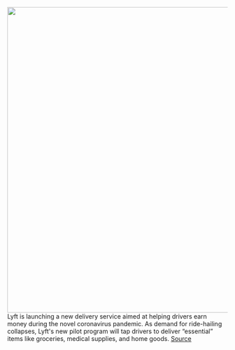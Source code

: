 <img src='https://cdn.vox-cdn.com/thumbor/paEAZFYGpB-4u4UARXTq9uhlDxM=/0x0:2040x1360/1200x800/filters:focal(857x517:1183x843)/cdn.vox-cdn.com/uploads/chorus_image/image/66656636/acastro_180927_1777_lyft_0001.0.jpg' width='700px' /><br/>
Lyft is launching a new delivery service aimed at helping drivers earn money during the novel coronavirus pandemic. As demand for ride-hailing collapses, Lyft's new pilot program will tap drivers to deliver “essential” items like groceries, medical supplies, and home goods.
<a href='https://www.theverge.com/2020/4/15/21222008/lyft-food-delivery-drivers-service-coronavirus-pandemic'> Source <a/>